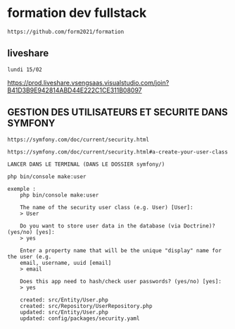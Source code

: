 # formation dev fullstack

    https://github.com/form2021/formation

## liveshare

    lundi 15/02

https://prod.liveshare.vsengsaas.visualstudio.com/join?B41D3B9E942814ABD44E222C1CE311B08097


## GESTION DES UTILISATEURS ET SECURITE DANS SYMFONY

    https://symfony.com/doc/current/security.html

    https://symfony.com/doc/current/security.html#a-create-your-user-class

    LANCER DANS LE TERMINAL (DANS LE DOSSIER symfony/)

    php bin/console make:user

```
exemple :
    php bin/console make:user

    The name of the security user class (e.g. User) [User]:
    > User

    Do you want to store user data in the database (via Doctrine)? (yes/no) [yes]:
    > yes

    Enter a property name that will be the unique "display" name for the user (e.g.
    email, username, uuid [email]
    > email

    Does this app need to hash/check user passwords? (yes/no) [yes]:
    > yes

    created: src/Entity/User.php
    created: src/Repository/UserRepository.php
    updated: src/Entity/User.php
    updated: config/packages/security.yaml
```